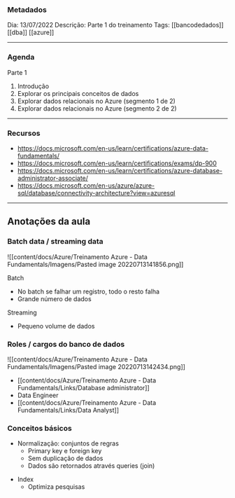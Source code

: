 ### Metadados
Dia: 13/07/2022
Descrição: Parte 1 do treinamento
Tags: [[bancodedados]] [[dba]] [[azure]]

---

### Agenda
Parte 1
1. Introdução
2. Explorar os principais conceitos de dados
3. Explorar dados relacionais no Azure (segmento 1 de 2)
4. Explorar dados relacionais no Azure (segmento 2 de 2)

---

### Recursos
- https://docs.microsoft.com/en-us/learn/certifications/azure-data-fundamentals/
- https://docs.microsoft.com/en-us/learn/certifications/exams/dp-900
- https://docs.microsoft.com/en-us/learn/certifications/azure-database-administrator-associate/
- https://docs.microsoft.com/en-us/azure/azure-sql/database/connectivity-architecture?view=azuresql

---

## Anotações da aula

### Batch data / streaming data

![[content/docs/Azure/Treinamento Azure - Data Fundamentals/Imagens/Pasted image 20220713141856.png]]

Batch
* No batch se falhar um registro, todo o resto falha
* Grande número de dados

Streaming
* Pequeno volume de dados

### Roles / cargos do banco de dados
![[content/docs/Azure/Treinamento Azure - Data Fundamentals/Imagens/Pasted image 20220713142434.png]]

* [[content/docs/Azure/Treinamento Azure - Data Fundamentals/Links/Database administrator]]
* Data Engineer
* [[content/docs/Azure/Treinamento Azure - Data Fundamentals/Links/Data Analyst]]


### Conceitos básicos

* Normalização: conjuntos de regras 
	* Primary key e foreign key
	* Sem duplicação de dados
	* Dados são retornados através queries (join)

- Index
	- Optimiza pesquisas